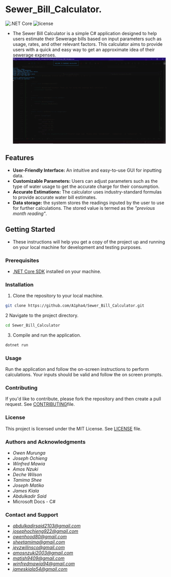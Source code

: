 # Sewer_Bill_Calculator.
![.NET Core](https://img.shields.io/badge/.NET%20Core-3.1%20%7C%205.0%20%7C%206.0-blue)
![license](https://img.shields.io/github/license/DAVFoundation/captain-n3m0.svg?style=flat-square)
- The Sewer Bill Calculator is a simple C# application designed to help users estimate their Sewerage bills based on input parameters such as usage, rates, and other relevant factors. This calculator aims to provide users with a quick and easy way to get an approximate idea of their sewerage expenses.
![sewer_bill_interface](https://github.com/A1pha4/Sewer_Bill_Calculator./blob/main/sewer_bill_interface.png)


## Features

- **User-Friendly Interface:** An intuitive and easy-to-use GUI for inputting data.
- **Customizable Parameters:** Users can adjust parameters such as the type of water usage to get the accurate charge for their consumption.
- **Accurate Estimations:** The calculator uses industry-standard formulas to provide accurate water bill estimates.
- **Data storage:** the system stores the readings inputed by the user to use for further calculations. The stored value is termed as the *"previous month reading"*.

## Getting Started

- These instructions will help you get a copy of the project up and running on your local machine for development and testing purposes.

### Prerequisites

- [.NET Core SDK](https://dotnet.microsoft.com/download) installed on your machine.

### Installation

1. Clone the repository to your local machine.

```bash
git clone https://github.com/A1pha4/Sewer_Bill_Calculator.git
```
2 Navigate to the project directory.
```bash 
cd Sewer_Bill_Calculator
```
3. Compile and run the application.
```bash
dotnet run
```
### Usage
Run the application and follow the on-screen instructions to perform calculations.
Your inputs should be valid and follow the on screen prompts.

### Contributing
If you'd like to contribute, please fork the repository and then create a pull request. See  [CONTRIBUTING](https://github.com/A1pha4/Sewer_Bill_Calculator./blob/main/CONTRIBUTING.md)file.

### License
This project is licensed under the MIT License. See [LICENSE](https://github.com/A1pha4/Sewer_Bill_Calculator./blob/main/LICENSE) file.

### Authors and Acknowledgments
- *Owen Murunga*
- *Joseph Ochieng*
- *Winfred Mawia*
- *Amos Nzuki*
- *Deche Wilson*
- *Tamima Shee*
- *Joseph Matiko*
- *James Kiala*
- *Abdulkadir Said*
- Microsoft Docs - C#

### Contact and Support 
- *abdulkadirsaid2103@gmail.com*
- *josephochieng922@gmail.com*
- *owenhood80@gmail.com*
- *sheetamima@gmail.com*
- *jeyzwilinsco@gmail.com*
- *amosnzuki2003@gmail.com*
- *matish9409@gmail.com*
- *winfredmawia94@gmail.com*
- *jameskiala54@gmail.com*

